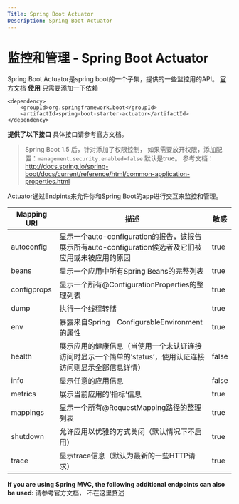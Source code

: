 ```yaml
---
Title: Spring Boot Actuator
Description: Spring Boot Actuator
---
```

# 监控和管理 - Spring Boot Actuator

Spring Boot Actuator是spring boot的一个子集，提供的一些监控用的API。
[官方文档](http://docs.spring.io/spring-boot/docs/current/reference/htmlsingle/#production-ready)
**使用**
只需要添加一下依赖

```
<dependency>
    <groupId>org.springframework.boot</groupId>
    <artifactId>spring-boot-starter-actuator</artifactId>
</dependency>
```
**提供了以下接口**
具体接口请参考官方文档。 
> Spring Boot 1.5 后，针对添加了权限控制， 如果需要放开权限，添加配置：`management.security.enabled=false` 默认是true。 参考文档：http://docs.spring.io/spring-boot/docs/current/reference/html/common-application-properties.html

Actuator通过Endpints来允许你和Spring Boot的app进行交互来监控和管理。

Mapping URI		|描述	| 敏感
----------	|	------ |----------------
autoconfig	| 显示一个auto-configuration的报告，该报告展示所有auto-configuration候选者及它们被应用或未被应用的原因	| true
beans	|显示一个应用中所有Spring Beans的完整列表	|true
configprops	|显示一个所有@ConfigurationProperties的整理列表|	true
dump	|执行一个线程转储|	true
env	|暴露来自Spring　ConfigurableEnvironment的属性	|true
health	|展示应用的健康信息（当使用一个未认证连接访问时显示一个简单的’status’，使用认证连接访问则显示全部信息详情）	|false
info	|显示任意的应用信息	|false
metrics|	展示当前应用的’指标’信息	|true
mappings	|显示一个所有@RequestMapping路径的整理列表	|true
shutdown	|允许应用以优雅的方式关闭（默认情况下不启用）	|true
trace	|显示trace信息（默认为最新的一些HTTP请求）	|true

**If you are using Spring MVC, the following additional endpoints can also be used:**
请参考官方文档， 不在这里赘述